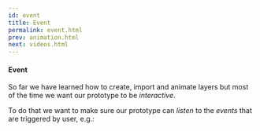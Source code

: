 ```yaml
---
id: event
title: Event
permalink: event.html
prev: animation.html
next: videos.html
---
```


#### Event

So far we have learned how to create, import and animate layers but most of
the time we want our prototype to be *interactive*. 

To do that we want to make sure our prototype can *listen* to the *events* that
are triggered by user, e.g.: 
